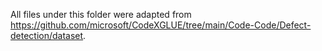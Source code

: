 All files under this folder were adapted from https://github.com/microsoft/CodeXGLUE/tree/main/Code-Code/Defect-detection/dataset.
